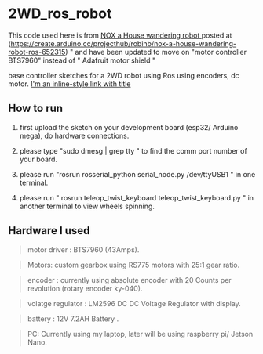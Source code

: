 # 2WD_ros_robot
This code used here is from [ NOX a House wandering robot ](https://github.com/RBinsonB/Nox_robot "Git Repo") posted at (https://create.arduino.cc/projecthub/robinb/nox-a-house-wandering-robot-ros-652315) " and have been updated to move on "motor controller BTS7960"  instead of  " Adafruit motor shield "

base controller sketches for a 2WD robot using Ros using encoders, dc motor.
 [I'm an inline-style link with title](https://www.google.com "Google's Homepage")

## How to run

1. first upload the sketch on your development board (esp32/ Arduino mega), do hardware connections.

2. please type "sudo dmesg | grep tty " to find the comm port number of your board.

3. please run "rosrun rosserial_python serial_node.py /dev/ttyUSB1 "  in one terminal.

4. please run  " rosrun teleop_twist_keyboard teleop_twist_keyboard.py "  in another terminal to view wheels spinning.


## Hardware I used 

> motor driver : BTS7960  (43Amps).

> Motors: custom gearbox using RS775 motors with 25:1 gear ratio.

> encoder : currently using absolute encoder with 20 Counts per revolution (rotary encoder ky-040).

> volatge regulator : LM2596 DC DC Voltage Regulator with display.

> battery : 12V 7.2AH Battery .

> PC: Currently using my laptop, later will be using raspberry pi/ Jetson Nano.
